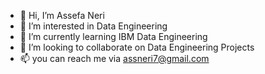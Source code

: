 - 👋 Hi, I’m Assefa Neri
- 👀 I’m interested in Data Engineering
- 🌱 I’m currently learning IBM Data Engineering 
- 💞️ I’m looking to collaborate on Data Engineering Projects
- 📫 you can reach me via assneri7@gmail.com
<!---
assneri7/assneri7 is a ✨ special ✨ repository because its `README.md` (this file) appears on your GitHub profile.
You can click the Preview link to take a look at your changes.
--->
